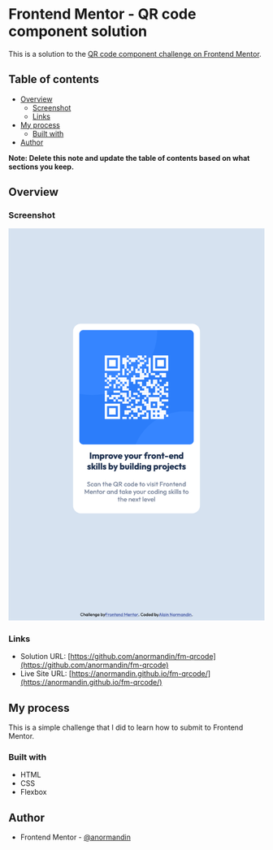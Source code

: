 # Frontend Mentor - QR code component solution

This is a solution to
the [QR code component challenge on Frontend Mentor](https://www.frontendmentor.io/challenges/qr-code-component-iux_sIO_H).


## Table of contents

- [Overview](#overview)
    - [Screenshot](#screenshot)
    - [Links](#links)
- [My process](#my-process)
    - [Built with](#built-with)
- [Author](#author)

**Note: Delete this note and update the table of contents based on what sections you keep.**

## Overview

### Screenshot

![](./screenshot.png)

### Links

- Solution URL: [https://github.com/anormandin/fm-qrcode](https://github.com/anormandin/fm-qrcode)
- Live Site URL: [https://anormandin.github.io/fm-qrcode/](https://anormandin.github.io/fm-qrcode/)

## My process
This is a simple challenge that I did to learn how to submit to Frontend Mentor.

### Built with

- HTML
- CSS
- Flexbox

## Author

- Frontend Mentor - [@anormandin](https://www.frontendmentor.io/profile/anormandin)
